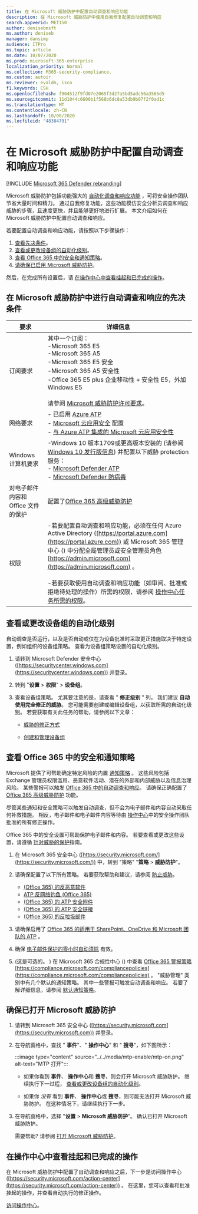 ```yaml
---
title: 在 Microsoft 威胁防护中配置自动调查和响应功能
description: 在 Microsoft 威胁防护中使用自我修复配置自动调查和响应
search.appverid: MET150
author: denisebmsft
ms.author: deniseb
manager: dansimp
audience: ITPro
ms.topic: article
ms.date: 10/07/2020
ms.prod: microsoft-365-enterprise
localization_priority: Normal
ms.collection: M365-security-compliance.
ms.custom: autoir
ms.reviewer: evaldm, isco
f1.keywords: CSH
ms.openlocfilehash: f904512f9fd07e2065f3d27a5bd5adc56a3565d5
ms.sourcegitcommit: 11d1044c6600b1f568b6dc8a53db9b07f2f0ad1c
ms.translationtype: MT
ms.contentlocale: zh-CN
ms.lasthandoff: 10/08/2020
ms.locfileid: "48384791"
---
```

# <a name="configure-automated-investigation-and-response-capabilities-in-microsoft-threat-protection"></a>在 Microsoft 威胁防护中配置自动调查和响应功能

[!INCLUDE [Microsoft 365 Defender rebranding](../includes/microsoft-defender.md)]


Microsoft 威胁防护包括功能强大的 [自动化调查和响应功能](mtp-autoir.md) ，可将安全操作团队节省大量时间和精力。 通过自我修复功能，这些功能模仿安全分析员调查和响应威胁的步骤，且速度更快，并且能够更好地进行扩展。 本文介绍如何在 Microsoft 威胁防护中配置自动调查和响应。

若要配置自动调查和响应功能，请按照以下步骤操作：

1. [查看先决条件](#prerequisites-for-automated-investigation-and-response-in-microsoft-threat-protection)。
2. [查看或更改设备组的自动化级别](#review-or-change-the-automation-level-for-device-groups)。
3. [查看 Office 365 中的安全和通知策略](#review-your-security-and-alert-policies-in-office-365)。
4. [请确保已启用 Microsoft 威胁防护](#make-sure-microsoft-threat-protection-is-turned-on)。

然后，在完成所有设置后，请 [在操作中心中查看挂起和已完成的操作](#review-pending-and-completed-actions-in-the-action-center)。 


## <a name="prerequisites-for-automated-investigation-and-response-in-microsoft-threat-protection"></a>在 Microsoft 威胁防护中进行自动调查和响应的先决条件

|要求 |详细信息 |
|--|--|
|订阅要求 |其中一个订阅： <br/>-Microsoft 365 E5 <br/>-Microsoft 365 A5 <br/>-Microsoft 365 E5 安全<br/>-Microsoft 365 A5 安全性<br/>-Office 365 E5 plus 企业移动性 + 安全性 E5，外加 Windows E5<br/><br/>请参阅 [Microsoft 威胁防护许可要求](https://docs.microsoft.com/microsoft-365/security/mtp/prerequisites?#licensing-requirements)。|
|网络要求 |- 已启用 [Azure ATP](https://docs.microsoft.com/azure-advanced-threat-protection/what-is-atp)<br/>- [Microsoft 云应用安全](https://docs.microsoft.com/cloud-app-security/what-is-cloud-app-security) 配置<br/>- [与 Azure ATP 集成的 Microsoft 云应用安全性](https://docs.microsoft.com/cloud-app-security/aatp-integration) |
|Windows 计算机要求 |-Windows 10 版本1709或更高版本安装的 (请参阅 [Windows 10 发行版信息](https://docs.microsoft.com/windows/release-information/)) 并配置以下威胁 protection 服务：<br/>- [Microsoft Defender ATP](https://docs.microsoft.com/windows/security/threat-protection/microsoft-defender-atp/configure-endpoints) <br/>- [Microsoft Defender 防病毒](https://docs.microsoft.com/windows/security/threat-protection/windows-defender-antivirus/configure-windows-defender-antivirus-features) |
|对电子邮件内容和 Office 文件的保护 |配置了[Office 365 高级威胁防护](https://docs.microsoft.com/microsoft-365/security/office-365-security/office-365-atp#configure-atp-policies) |
|权限 |-若要配置自动调查和响应功能，必须在任何 Azure Active Directory ([https://portal.azure.com](https://portal.azure.com)) 或 Microsoft 365 管理中心 () 中分配全局管理员或安全管理员角色 [https://admin.microsoft.com](https://admin.microsoft.com) 。<br/><br/>-若要获取使用自动调查和响应功能（如审阅、批准或拒绝待处理的操作）所需的权限，请参阅 [操作中心任务所需的权限](mtp-action-center.md#required-permissions-for-action-center-tasks)。 |

## <a name="review-or-change-the-automation-level-for-device-groups"></a>查看或更改设备组的自动化级别

自动调查是否运行，以及是否自动或仅在为设备批准时采取更正措施取决于特定设置，例如组织的设备组策略。 查看为设备组策略设置的自动化级别。

1. 请转到 Microsoft Defender 安全中心 ([https://securitycenter.windows.com](https://securitycenter.windows.com)) 并登录。

2. 转到 "**设置**  >  **权限**"  >  **设备组**。 

3. 查看设备组策略。 尤其要注意的是，请查看 " **修正级别** " 列。 我们建议 **自动使用完全修正的威胁**。  您可能需要创建或编辑设备组，以获取所需的自动化级别。 若要获取有关此任务的帮助，请参阅以下文章：

   - [威胁的修正方式](https://docs.microsoft.com/windows/security/threat-protection/microsoft-defender-atp/automated-investigations#how-threats-are-remediated)
   
   - [创建和管理设备组](https://docs.microsoft.com/windows/security/threat-protection/microsoft-defender-atp/machine-groups) 

## <a name="review-your-security-and-alert-policies-in-office-365"></a>查看 Office 365 中的安全和通知策略

Microsoft 提供了可帮助确定特定风险的内置 [通知策略](https://docs.microsoft.com/microsoft-365/compliance/alert-policies) 。 这些风险包括 Exchange 管理员权限滥用、恶意软件活动、潜在的外部和内部威胁以及信息治理风险。 某些警报可以触发 [Office 365 中的自动调查和响应](https://docs.microsoft.com/microsoft-365/security/office-365-security/office-365-air)。 请确保正确配置了 [Office 365 高级威胁防护](https://docs.microsoft.com/microsoft-365/security/office-365-security/office-365-atp) 功能。

尽管某些通知和安全策略可以触发自动调查，但不会为电子邮件和内容自动采取任何补救措施。 相反，电子邮件和电子邮件内容等待由 [操作中心](mtp-action-center.md)中的安全操作团队批准的所有修正操作。

Office 365 中的安全设置可帮助保护电子邮件和内容。 若要查看或更改这些设置，请遵循 [针对威胁的保护](https://docs.microsoft.com/microsoft-365/security/office-365-security/protect-against-threats)指南。

1. 在 Microsoft 365 安全中心 ([https://security.microsoft.com/](https://security.microsoft.com/)) 中，转到 "策略" "**策略**  >  **威胁防护**"。

2. 请确保配置了以下所有策略。 若要获取帮助和建议，请参阅 [防止威胁](https://docs.microsoft.com/microsoft-365/security/office-365-security/protect-against-threats)。

   - [ (Office 365) 的反恶意软件 ](https://docs.microsoft.com/microsoft-365/security/office-365-security/protect-against-threats#part-1---anti-malware-protection)
   - [ATP 反网络钓鱼 (Office 365) ](https://docs.microsoft.com/microsoft-365/security/office-365-security/protect-against-threats#part-2---anti-phishing-protection)
   - [ (Office 365) 的 ATP 安全附件 ](https://docs.microsoft.com/microsoft-365/security/office-365-security/protect-against-threats#atp-safe-attachments-policies)
   - [ (Office 365) 的 ATP 安全链接 ](https://docs.microsoft.com/microsoft-365/security/office-365-security/protect-against-threats#atp-safe-links-policies)
   - [ (Office 365) 的反垃圾邮件 ](https://docs.microsoft.com/microsoft-365/security/office-365-security/protect-against-threats#part-3---anti-spam-protection) 

4. 请确保启用了 [Office 365 的适用于 SharePoint、OneDrive 和 Microsoft 团队的 ATP](https://docs.microsoft.com/microsoft-365/security/office-365-security/protect-against-threats#part-5---turn-on-atp-for-sharepoint-onedrive-and-microsoft-teams-workloads) 。

5. 确保 [电子邮件保护的零小时自动清除](https://docs.microsoft.com/microsoft-365/security/office-365-security/protect-against-threats#zero-hour-auto-purge-for-email-in-eop) 有效。 

8.  (这是可选的。 ) 在 Microsoft 365 合规性中心 () 中查看 [Office 365 警报策略](https://docs.microsoft.com/microsoft-365/compliance/alert-policies) [https://compliance.microsoft.com/compliancepolicies](https://compliance.microsoft.com/compliancepolicies) 。 "威胁管理" 类别中有几个默认的通知策略。 其中一些警报可触发自动调查和响应。 若要了解详细信息，请参阅 [默认通知策略](https://docs.microsoft.com/microsoft-365/compliance/alert-policies?#default-alert-policies)。
 
## <a name="make-sure-microsoft-threat-protection-is-turned-on"></a>确保已打开 Microsoft 威胁防护

1. 请转到 Microsoft 365 安全中心 ([https://security.microsoft.com](https://security.microsoft.com)) 并登录。

2. 在导航窗格中，查找 " **事件**"、" **操作中心**" 和 " **搜寻**"，如下图所示：

   :::image type="content" source="../../media/mtp-enable/mtp-on.png" alt-text="MTP 打开":::

   - 如果你看到 **事件**、 **操作中心**和 **搜寻**，则会打开 Microsoft 威胁防护。 继续执行下一过程， [查看或更改设备组的自动化级别](#review-or-change-the-automation-level-for-device-groups)。

   - 如果你 *没有* 看到 **事件**、 **操作中心**或 **搜寻**，则可能无法打开 Microsoft 威胁防护。 在这种情况下，请继续执行下一步。

3. 在导航窗格中，选择 "**设置**  >  **Microsoft 威胁防护**"。 确认已打开 Microsoft 威胁防护。 

   需要帮助? 请参阅 [打开 Microsoft 威胁防护](https://docs.microsoft.com/microsoft-365/security/mtp/mtp-enable)。

## <a name="review-pending-and-completed-actions-in-the-action-center"></a>在操作中心中查看挂起和已完成的操作

在 Microsoft 威胁防护中配置了自动调查和响应之后，下一步是访问操作中心 ([https://security.microsoft.com/action-center](https://security.microsoft.com/action-center)) 。 在这里，您可以查看和批准挂起的操作，并查看自动执行的修正操作。 

[访问操作中心](mtp-action-center.md)。
